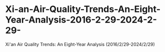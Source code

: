 # Xi-an-Air-Quality-Trends-An-Eight-Year-Analysis-2016-2-29-2024-2-29-
Xi'an Air Quality Trends: An Eight-Year Analysis (2016/2/29-2024/2/29)
